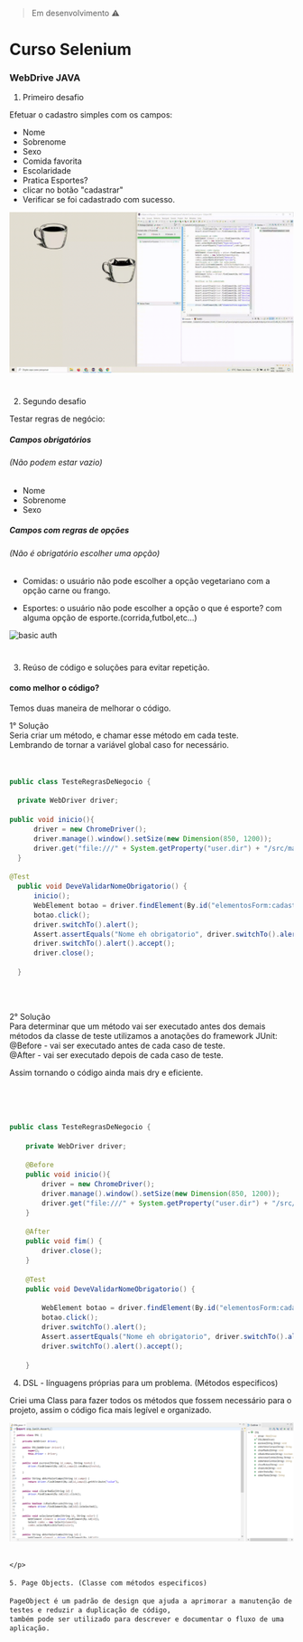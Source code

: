 > Em desenvolvimento :warning:

# Curso Selenium
<h3>WebDrive JAVA</h3>

1. Primeiro desafio

<p>Efetuar o cadastro simples com os campos:</p>
<ul>
<li>Nome</li>
<li>Sobrenome</li>
<li>Sexo</li>
<li>Comida favorita</li>
<li>Escolaridade</li>
<li>Pratica Esportes?</li>
<li>clicar no botão "cadastrar"</li>
<li>Verificar se foi cadastrado com sucesso.</li>
</ul>

![basic auth](https://github.com/Lislaine-souza/CursoSelenium/blob/main/doc/desafio01.gif)
#

2. Segundo desafio

<p>Testar regras de negócio:</p>

<h5>Campos obrigatórios</h5>
<h6>(Não podem estar vazio)</h6>

* Nome
* Sobrenome
* Sexo


<h5>Campos com regras de opções</h5>
<h6>(Não é obrigatório escolher uma opção)</h6>


* Comidas: o usuário não pode escolher a opção vegetariano com a opção carne ou frango.

* Esportes: o usuário não pode escolher a  opção o que é esporte? com alguma opção de esporte.(corrida,futbol,etc...)

![basic auth](https://github.com/Lislaine-souza/CursoSelenium/blob/main/doc/desafio02.gif)
#

3. Reúso de código e soluções para evitar repetição.

<h4>como melhor o código?</h4>
<p>
Temos duas maneira de melhorar o código.

1° Solução<br>
   Seria criar um método, e chamar esse método em cada teste.<br>
   Lembrando de tornar a variável global caso for necessário.
<br>
<br>
 
  ```java
 
  public class TesteRegrasDeNegocio {
	
	private WebDriver driver;
  
  public void inicio(){
		driver = new ChromeDriver();
		driver.manage().window().setSize(new Dimension(850, 1200));
		driver.get("file:///" + System.getProperty("user.dir") + "/src/main/resources/componentes.html");
	}
  
  @Test
	public void DeveValidarNomeObrigatorio() {
		inicio();	
		WebElement botao = driver.findElement(By.id("elementosForm:cadastrar"));
		botao.click();
		driver.switchTo().alert();
		Assert.assertEquals("Nome eh obrigatorio", driver.switchTo().alert().getText());
		driver.switchTo().alert().accept();
		driver.close();
				
	}
  
  ```
  
<br>
<br>
  
   
2° Solução<br>
   Para determinar que um método vai ser executado antes dos demais métodos da classe de teste utilizamos a anotações do framework JUnit:<br>
   @Before -  vai ser executado antes de cada caso de teste.<br>
   @After  -  vai ser executado depois de cada caso de teste.
  
   Assim tornando o código ainda mais dry e eficiente.
  
<br>
<br>

```java

public class TesteRegrasDeNegocio {
	
	private WebDriver driver;
	
	@Before
	public void inicio(){
		driver = new ChromeDriver();
		driver.manage().window().setSize(new Dimension(850, 1200));
		driver.get("file:///" + System.getProperty("user.dir") + "/src/main/resources/componentes.html");
	}
	
	@After
	public void fim() {
		driver.close();
	}
	
	@Test
	public void DeveValidarNomeObrigatorio() {
  
		WebElement botao = driver.findElement(By.id("elementosForm:cadastrar"));
		botao.click();
		driver.switchTo().alert();
		Assert.assertEquals("Nome eh obrigatorio", driver.switchTo().alert().getText());
		driver.switchTo().alert().accept();
						
	}

```

</p>

4. DSL - línguagens próprias para um problema. (Métodos especificos)

Criei uma Class para fazer todos os métodos que fossem necessário para o projeto, assim o código fica mais legível e organizado.

![basic auth](https://github.com/Lislaine-souza/CursoSelenium/blob/main/doc/fotoDSL.png)

```

</p>

5. Page Objects. (Classe com métodos especificos)

PageObject é um padrão de design que ajuda a aprimorar a manutenção de testes e reduzir a duplicação de código, 
também pode ser utilizado para descrever e documentar o fluxo de uma aplicação.









